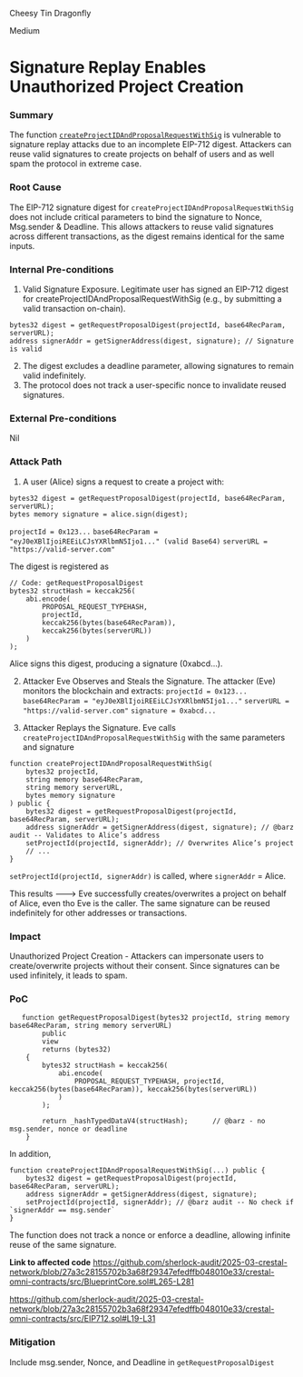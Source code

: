 Cheesy Tin Dragonfly

Medium

# Signature Replay Enables Unauthorized Project Creation

### Summary

The function [`createProjectIDAndProposalRequestWithSig`](https://github.com/sherlock-audit/2025-03-crestal-network/blob/27a3c28155702b3a68f29347efedffb048010e33/crestal-omni-contracts/src/BlueprintCore.sol#L265-L281) is vulnerable to signature replay attacks due to an incomplete EIP-712 digest. Attackers can reuse valid signatures to create projects on behalf of users and as well spam the protocol in extreme case.

### Root Cause

The EIP-712 signature digest for `createProjectIDAndProposalRequestWithSig` does not include critical parameters to bind the signature to Nonce, Msg.sender & Deadline.
This allows attackers to reuse valid signatures across different transactions, as the digest remains identical for the same inputs.

### Internal Pre-conditions

1. Valid Signature Exposure.  Legitimate user has signed an EIP-712 digest for createProjectIDAndProposalRequestWithSig (e.g., by submitting a valid transaction on-chain).
```solidity
bytes32 digest = getRequestProposalDigest(projectId, base64RecParam, serverURL);  
address signerAddr = getSignerAddress(digest, signature); // Signature is valid  
```

2. The digest excludes a deadline parameter, allowing signatures to remain valid indefinitely.
3. The protocol does not track a user-specific nonce to invalidate reused signatures.


### External Pre-conditions

Nil

### Attack Path

1. A user (Alice) signs a request to create a project with:
```solidity
bytes32 digest = getRequestProposalDigest(projectId, base64RecParam, serverURL);  
bytes memory signature = alice.sign(digest);  
```
`projectId = 0x123...`
 `base64RecParam = "eyJ0eXBlIjoiREEiLCJsYXRlbmN5Ijo1..." (valid Base64)`
 `serverURL = "https://valid-server.com"`

 The digest is registered as 

```solidity
// Code: getRequestProposalDigest  
bytes32 structHash = keccak256(  
    abi.encode(  
        PROPOSAL_REQUEST_TYPEHASH,  
        projectId,  
        keccak256(bytes(base64RecParam)),  
        keccak256(bytes(serverURL))  
    )  
);  
```
Alice signs this digest, producing a signature (0xabcd...).

2. Attacker Eve Observes and Steals the Signature. The attacker (Eve) monitors the blockchain and extracts:
    `projectId = 0x123...`
     `base64RecParam = "eyJ0eXBlIjoiREEiLCJsYXRlbmN5Ijo1..."`
     `serverURL = "https://valid-server.com"`
     `signature = 0xabcd...`

3. Attacker Replays the Signature. Eve calls `createProjectIDAndProposalRequestWithSig` with the same parameters and signature
```solidity
function createProjectIDAndProposalRequestWithSig(  
    bytes32 projectId,  
    string memory base64RecParam,  
    string memory serverURL,  
    bytes memory signature  
) public {  
    bytes32 digest = getRequestProposalDigest(projectId, base64RecParam, serverURL);  
    address signerAddr = getSignerAddress(digest, signature); // @barz audit -- Validates to Alice’s address  
    setProjectId(projectId, signerAddr); // Overwrites Alice’s project  
    // ...  
}  
```
`setProjectId(projectId, signerAddr)` is called, where `signerAddr` = Alice.

This results ---> Eve successfully creates/overwrites a project on behalf of Alice, even tho Eve is the caller.
The same signature can be reused indefinitely for other addresses or transactions.

### Impact

Unauthorized Project Creation - Attackers can impersonate users to create/overwrite projects without their consent.
Since signatures can be used infinitely, it leads to spam.

### PoC

```solidity
   function getRequestProposalDigest(bytes32 projectId, string memory base64RecParam, string memory serverURL)
        public
        view
        returns (bytes32)
    {
        bytes32 structHash = keccak256(
            abi.encode(
                PROPOSAL_REQUEST_TYPEHASH, projectId, keccak256(bytes(base64RecParam)), keccak256(bytes(serverURL))
            )
        );

        return _hashTypedDataV4(structHash);      // @barz - no msg.sender, nonce or deadline
    }
```

In addition,
```solidity
function createProjectIDAndProposalRequestWithSig(...) public {  
    bytes32 digest = getRequestProposalDigest(projectId, base64RecParam, serverURL);  
    address signerAddr = getSignerAddress(digest, signature);  
    setProjectId(projectId, signerAddr); // @barz audit -- No check if `signerAddr == msg.sender`  
}  
```

The function does not track a nonce or enforce a deadline, allowing infinite reuse of the same signature.

**Link to affected code**
https://github.com/sherlock-audit/2025-03-crestal-network/blob/27a3c28155702b3a68f29347efedffb048010e33/crestal-omni-contracts/src/BlueprintCore.sol#L265-L281

https://github.com/sherlock-audit/2025-03-crestal-network/blob/27a3c28155702b3a68f29347efedffb048010e33/crestal-omni-contracts/src/EIP712.sol#L19-L31

### Mitigation

Include msg.sender, Nonce, and Deadline in `getRequestProposalDigest`